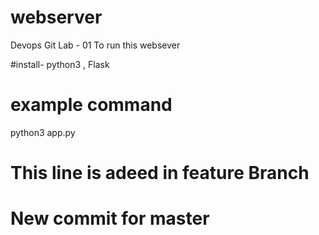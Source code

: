 # webserver
Devops Git Lab - 01
To run this websever 

#install-
python3 , Flask 


# example command
python3 app.py 


# This line is adeed in feature Branch
# New commit for master
